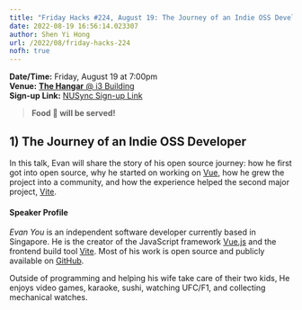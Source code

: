 ```yaml
---
title: "Friday Hacks #224, August 19: The Journey of an Indie OSS Developer"
date: 2022-08-19 16:56:14.023307
author: Shen Yi Hong
url: /2022/08/friday-hacks-224
nofh: true
---
```


**Date/Time:** Friday, August 19 at 7:00pm<br />
**Venue:** [**The Hangar** @ i3 Building](https://goo.gl/maps/aUMwWptKFsajR93b9)<br />
**Sign-up Link:** [NUSync Sign-up Link](https://nus.campuslabs.com/engage/submitter/form/start/552358)<br />

> **Food 🍕 will be served!**

## 1) The Journey of an Indie OSS Developer

In this talk, Evan will share the story of his open source journey: how he first got into open source, why he started on working on [Vue](https://vuejs.org/), how he grew the project into a community, and how the experience helped the second major project, [Vite](https://vitejs.dev/).

#### Speaker Profile

_Evan You_ is an independent software developer currently based in Singapore. He is the creator of the JavaScript framework [Vue.js](https://vuejs.org/) and the frontend build tool [Vite](https://vitejs.dev/). Most of his work is open source and publicly available on [GitHub](https://github.com/yyx990803).

Outside of programming and helping his wife take care of their two kids, He enjoys video games, karaoke, sushi, watching UFC/F1, and collecting mechanical watches.
